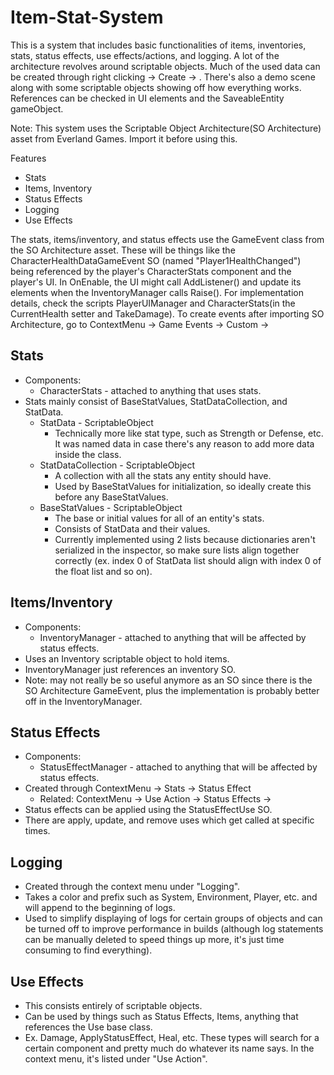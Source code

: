 # Item-Stat-System
This is a system that includes basic functionalities of items, inventories, stats, status effects, 
use effects/actions, and logging. A lot of the architecture revolves around scriptable objects.
Much of the used data can be created through right clicking -> Create -> <some scriptable object>.
There's also a demo scene along with some scriptable objects showing off how everything works.
References can be checked in UI elements and the SaveableEntity gameObject.

Note: This system uses the Scriptable Object Architecture(SO Architecture) asset 
from Everland Games. Import it before using this.

Features
- Stats
- Items, Inventory
- Status Effects
- Logging
- Use Effects

The stats, items/inventory, and status effects use the GameEvent class from the SO Architecture asset. These will
be things like the CharacterHealthDataGameEvent SO (named "Player1HealthChanged") being referenced by the player's
CharacterStats component and the player's UI. In OnEnable, the UI might call AddListener() and update its elements
when the InventoryManager calls Raise(). For implementation details, check the scripts 
PlayerUIManager and CharacterStats(in the CurrentHealth setter and TakeDamage). To create events after importing
SO Architecture, go to ContextMenu -> Game Events -> Custom -> <EventType>

Stats
-------------------
- Components:
    - CharacterStats - attached to anything that uses stats.
- Stats mainly consist of BaseStatValues, StatDataCollection, and StatData.
    - StatData - ScriptableObject
        - Technically more like stat type, such as Strength or Defense, etc. It was named data in case
            there's any reason to add more data inside the class.
    - StatDataCollection - ScriptableObject
        - A collection with all the stats any entity should have.
        - Used by BaseStatValues for initialization, so ideally create this before any BaseStatValues.
    - BaseStatValues - ScriptableObject
        - The base or initial values for all of an entity's stats.
        - Consists of StatData and their values.
        - Currently implemented using 2 lists because dictionaries aren't serialized in the inspector,
            so make sure lists align together correctly (ex. index 0 of StatData list should align with 
            index 0 of the float list and so on).

Items/Inventory
-------------------
- Components: 
    - InventoryManager - attached to anything that will be affected by status effects.
- Uses an Inventory scriptable object to hold items.
- InventoryManager just references an inventory SO.
- Note: may not really be so useful anymore as an SO since there is the SO Architecture GameEvent, plus
    the implementation is probably better off in the InventoryManager.

Status Effects
-------------------
- Components: 
    - StatusEffectManager - attached to anything that will be affected by status effects.
- Created through ContextMenu -> Stats -> Status Effect
    - Related: ContextMenu -> Use Action -> Status Effects -> <StatusEffectUse>
- Status effects can be applied using the StatusEffectUse SO.
- There are apply, update, and remove uses which get called at specific times.

Logging
-------------------
- Created through the context menu under "Logging".
- Takes a color and prefix such as System, Environment, Player, etc. and will append to the beginning of logs.
- Used to simplify displaying of logs for certain groups of objects and can be turned off to 
    improve performance in builds (although log statements can be manually deleted to speed things up more,
    it's just time consuming to find everything).

Use Effects
-------------------
- This consists entirely of scriptable objects.
- Can be used by things such as Status Effects, Items, anything that references the Use base class.
- Ex. Damage, ApplyStatusEffect, Heal, etc. These types will search for a certain component and
    pretty much do whatever its name says. In the context menu, it's listed under "Use Action".
